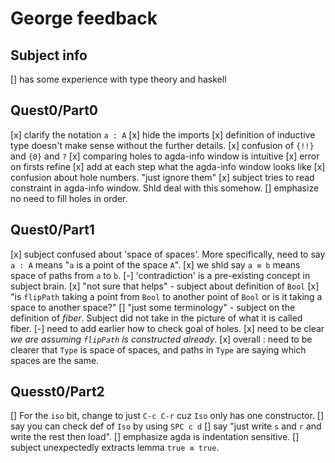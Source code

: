 # George feedback

## Subject info

[] has some experience with type theory and haskell

## Quest0/Part0

[x] clarify the notation `a : A`
[x] hide the imports
[x] definition of inductive type doesn't make sense
  without the further details.
[x] confusion of `{!!}` and `{0}` and `?`
[x] comparing holes to agda-info window is intuitive
[x] error on firsts refine
[x] add at each step what the agda-info window looks like
[x] confusion about hole numbers. "just ignore them"
[x] subject tries to read constraint in agda-info window. 
    Shld deal with this somehow.
[] emphasize no need to fill holes in order.
  
## Quest0/Part1

[x] subject confused about 'space of spaces'.
  More specifically, need to say `a : A` means "`a` is a point of the space `A`".
[x] we shld say `a ≡ b` means space of paths from `a` to `b`.
[-] 'contradiction' is a pre-existing concept in subject brain.
[x] "not sure that helps" - subject about definition of `Bool`
[x] "is `flipPath` taking a point from `Bool` to another point of `Bool`
  or is it taking a space to another space?"
[] "just some terminology" - subject on the definition of _fiber_.
  Subject did not take in the picture of what it is called fiber.
[-] need to add earlier how to check goal of holes.
[x] need to be clear _we are assuming `flipPath` is constructed already_.
[x] overall : need to be clearer that `Type` is space of spaces,
  and paths in `Type` are saying which spaces are the same.

## Quesst0/Part2

[] For the `iso` bit, change to just `C-c C-r` cuz `Iso` only has one constructor.
[] say you can check def of `Iso` by using `SPC c d`
[] say "just write `s` and `r` and write the rest then load".
[] emphasize agda is indentation sensitive.
[] subject unexpectedly extracts lemma `true ≡ true`.
